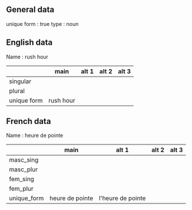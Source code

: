 ## General data

unique form : true
type : noun

## English data

Name : rush hour

|             |   main    | alt 1 | alt 2 | alt 3 |
| :---------- | :-------: | :---: | :---: | ----- |
| singular    |           |       |       |       |
| plural      |           |       |       |       |
| unique form | rush hour |       |       |       |

## French data

Name : heure de pointe

|             |      main       |       alt 1       | alt 2 | alt 3 |
| :---------- | :-------------: | :---------------: | :---: | :---: |
| masc_sing   |                 |                   |       |       |
| masc_plur   |                 |                   |       |       |
| fem_sing    |                 |                   |       |       |
| fem_plur    |                 |                   |       |       |
| unique_form | heure de pointe | l'heure de pointe |       |       |


